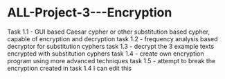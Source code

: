 # ALL-Project-3---Encryption
Task 1.1 - GUI based Caesar cypher or other substitution based cypher, capable of encryption and decryption
task 1.2 - frequency analysis based decryptor for substitution cyphers
task 1.3 - decrypt the 3 example texts encrypted with substitution cyphers
task 1.4 - create own encryption program using more advanced techniques
task 1.5 - attempt to break the encryption created in task 1.4
I can edit this
